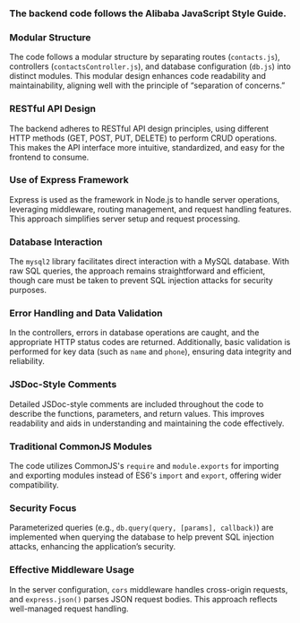### The backend code follows the Alibaba JavaScript Style Guide.
### Modular Structure

The code follows a modular structure by separating routes (`contacts.js`), controllers (`contactsController.js`), and database configuration (`db.js`) into distinct modules. This modular design enhances code readability and maintainability, aligning well with the principle of “separation of concerns.”

### RESTful API Design

The backend adheres to RESTful API design principles, using different HTTP methods (GET, POST, PUT, DELETE) to perform CRUD operations. This makes the API interface more intuitive, standardized, and easy for the frontend to consume.

### Use of Express Framework

Express is used as the framework in Node.js to handle server operations, leveraging middleware, routing management, and request handling features. This approach simplifies server setup and request processing.

### Database Interaction

The `mysql2` library facilitates direct interaction with a MySQL database. With raw SQL queries, the approach remains straightforward and efficient, though care must be taken to prevent SQL injection attacks for security purposes.

### Error Handling and Data Validation

In the controllers, errors in database operations are caught, and the appropriate HTTP status codes are returned. Additionally, basic validation is performed for key data (such as `name` and `phone`), ensuring data integrity and reliability.

### JSDoc-Style Comments

Detailed JSDoc-style comments are included throughout the code to describe the functions, parameters, and return values. This improves readability and aids in understanding and maintaining the code effectively.

### Traditional CommonJS Modules

The code utilizes CommonJS's `require` and `module.exports` for importing and exporting modules instead of ES6's `import` and `export`, offering wider compatibility.

### Security Focus

Parameterized queries (e.g., `db.query(query, [params], callback)`) are implemented when querying the database to help prevent SQL injection attacks, enhancing the application’s security.

### Effective Middleware Usage

In the server configuration, `cors` middleware handles cross-origin requests, and `express.json()` parses JSON request bodies. This approach reflects well-managed request handling.
